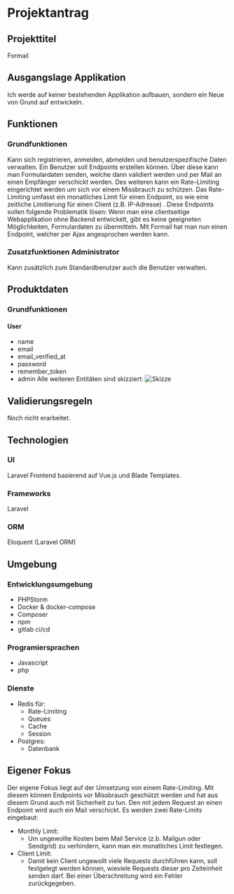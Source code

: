 # Projektantrag
## Projekttitel
Formail
## Ausgangslage Applikation
Ich werde auf keiner bestehenden Applikation aufbauen, sondern ein Neue von Grund auf entwickeln.
## Funktionen
### Grundfunktionen
Kann sich registrieren, anmelden, abmelden und benutzerspezifische Daten verwalten.
Ein Benutzer soll Endpoints erstellen können. Über diese kann man Formulardaten senden, welche dann validiert werden und per Mail an einen Empfänger verschickt werden. Des weiteren kann ein Rate-Limiting eingerichtet werden um sich vor einem Missbrauch zu schützen. Das Rate-Limiting umfasst ein monatliches Limit für einen Endpoint, so wie eine zeitliche Limitierung für einen Client (z.B. IP-Adresse) . Diese Endpoints sollen folgende Problematik lösen: Wenn man eine clientseitige Webapplikation ohne Backend entwickelt, gibt es keine geeigneten Möglichkeiten, Formulardaten zu übermitteln. Mit Formail hat man nun einen Endpoint, welcher per Ajax angesprochen werden kann.
### Zusatzfunktionen Administrator
Kann zusätzlich zum Standardbenutzer auch die Benutzer verwalten.
## Produktdaten
### Grundfunktionen
#### User
- name
- email 
- email_verified_at
- password
- remember_token
- admin
Alle weiteren Entitäten sind skizziert:
![Skizze](assets/sketch.jpg)
## Validierungsregeln
Noch nicht erarbeitet.
## Technologien
### UI
Laravel Frontend basierend auf Vue.js und Blade Templates.
### Frameworks
Laravel
### ORM
Eloquent (Laravel ORM)
## Umgebung
### Entwicklungsumgebung
- PHPStorm
- Docker & docker-compose
- Composer
- npm
- gitlab ci/cd
### Programiersprachen
- Javascript
- php
### Dienste
- Redis für:
    - Rate-Limiting
    - Queues
    - Cache
    - Session
- Postgres:
    - Datenbank
## Eigener Fokus
Der eigene Fokus liegt auf der Umsetzung von einem Rate-Limiting. Mit diesem können Endpoints vor Missbrauch geschützt werden und hat aus diesem Grund auch mit Sicherheit zu tun. Den mit jedem Request an einen Endpoint wird auch ein Mail verschickt.
Es werden zwei Rate-Limits eingebaut:
- Monthly Limit:
  - Um ungewollte Kosten beim Mail Service (z.b. Mailgun oder Sendgrid) zu verhindern, kann man ein monatliches Limit festlegen.
- Client Limit:
  - Damit kein Client ungewollt viele Requests  durchführen kann, soll festgelegt werden können, wieviele Requests dieser pro Zeiteinheit senden darf.
Bei einer Überschreitung wird ein Fehler zurückgegeben.
